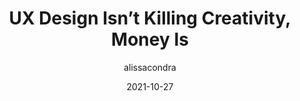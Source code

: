 ---
author: alissacondra
date: 2021-10-27
permalink: false
publisher: uxdesigncc
tags:
  - user-experience
  - meta
target_url: https://uxdesign.cc/ux-design-isnt-killing-creativity-money-is-3c5e03f3d833
title: UX Design Isn’t Killing Creativity, Money Is
---